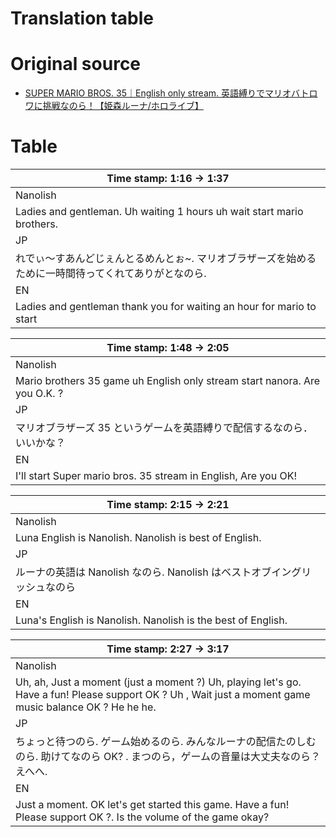 # Translation table

# Original source

- [SUPER MARIO BROS. 35｜English only stream. 英語縛りでマリオバトロワに挑戦なのら！【姫森ルーナ/ホロライブ】](https://www.youtube.com/watch?v=Z8_LqTzWNOg)

# Table

| Time stamp: 1:16 -> 1:37 |
|---	|
|Nanolish |
| Ladies and gentleman. Uh waiting 1 hours uh wait start mario brothers. |
|JP |
| れでぃ〜すあんどじぇんとるめんとぉ~. マリオブラザーズを始めるために一時間待ってくれてありがとなのら.|
|EN|
|Ladies and gentleman ​thank you for waiting an hour for mario to start|

| Time stamp: 1:48 -> 2:05 |
|---	|
|Nanolish |
| Mario brothers 35 game uh English only stream start nanora. Are you O.K. ?|
|JP |
| マリオブラザーズ 35 というゲームを英語縛りで配信するなのら．いいかな？|
|EN|
| I'll start Super mario bros. 35 stream in English, Are you OK!|

| Time stamp: 2:15 -> 2:21 |
|---	|
|Nanolish |
| Luna English is Nanolish. Nanolish is best of English.|
|JP |
| ルーナの英語は Nanolish なのら. Nanolish はベストオブイングリッシュなのら|
|EN|
| Luna's English is Nanolish. Nanolish is the best of English.|

| Time stamp: 2:27 -> 3:17 |
|---	|
|Nanolish |
| Uh, ah, Just a moment (just a moment ?) Uh, playing let's go. Have a fun! Please support OK ? Uh , Wait just a moment game music balance OK ? He he he.|
|JP |
| ちょっと待つのら. ゲーム始めるのら. みんなルーナの配信たのしむのら. 助けてなのら OK? . まつのら，ゲームの音量は大丈夫なのら？ えへへ.|
|EN|
| Just a moment. OK let's get started this game. Have a fun! Please support OK ?. Is the volume of the game okay?|

